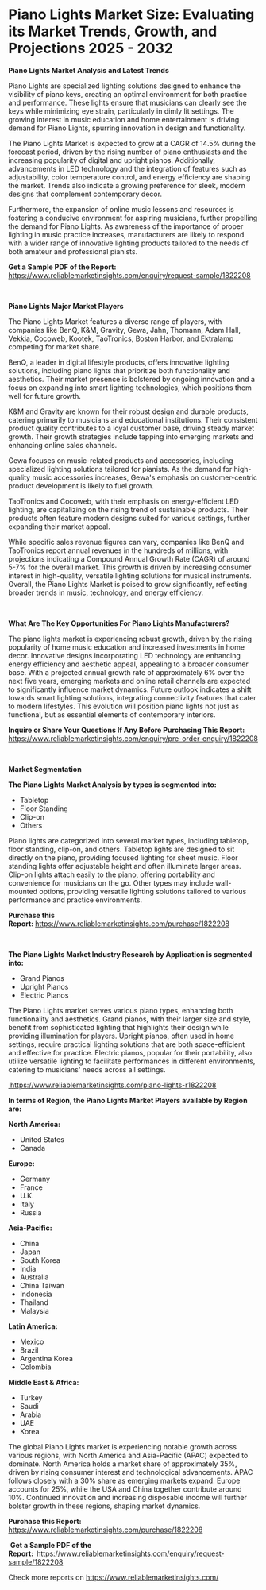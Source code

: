 <p><h1>Piano Lights Market Size: Evaluating its Market Trends, Growth, and Projections 2025 - 2032</h1></p><p><strong>Piano Lights Market Analysis and Latest Trends</strong></p>
<p><p>Piano Lights are specialized lighting solutions designed to enhance the visibility of piano keys, creating an optimal environment for both practice and performance. These lights ensure that musicians can clearly see the keys while minimizing eye strain, particularly in dimly lit settings. The growing interest in music education and home entertainment is driving demand for Piano Lights, spurring innovation in design and functionality.</p><p>The Piano Lights Market is expected to grow at a CAGR of 14.5% during the forecast period, driven by the rising number of piano enthusiasts and the increasing popularity of digital and upright pianos. Additionally, advancements in LED technology and the integration of features such as adjustability, color temperature control, and energy efficiency are shaping the market. Trends also indicate a growing preference for sleek, modern designs that complement contemporary decor. </p><p>Furthermore, the expansion of online music lessons and resources is fostering a conducive environment for aspiring musicians, further propelling the demand for Piano Lights. As awareness of the importance of proper lighting in music practice increases, manufacturers are likely to respond with a wider range of innovative lighting products tailored to the needs of both amateur and professional pianists.</p></p>
<p><strong>Get a Sample PDF of the Report:&nbsp;</strong> <a href="https://www.reliablemarketinsights.com/enquiry/request-sample/1822208?utm_campaign=2630&utm_medium=2&utm_source=Github&utm_content=ia&utm_term=04042025&utm_id=piano-lights">https://www.reliablemarketinsights.com/enquiry/request-sample/1822208</a></p>
<p>&nbsp;</p>
<p><strong>Piano Lights Major Market Players</strong></p>
<p><p>The Piano Lights Market features a diverse range of players, with companies like BenQ, K&M, Gravity, Gewa, Jahn, Thomann, Adam Hall, Vekkia, Cocoweb, Kootek, TaoTronics, Boston Harbor, and Ektralamp competing for market share. </p><p>BenQ, a leader in digital lifestyle products, offers innovative lighting solutions, including piano lights that prioritize both functionality and aesthetics. Their market presence is bolstered by ongoing innovation and a focus on expanding into smart lighting technologies, which positions them well for future growth.</p><p>K&M and Gravity are known for their robust design and durable products, catering primarily to musicians and educational institutions. Their consistent product quality contributes to a loyal customer base, driving steady market growth. Their growth strategies include tapping into emerging markets and enhancing online sales channels.</p><p>Gewa focuses on music-related products and accessories, including specialized lighting solutions tailored for pianists. As the demand for high-quality music accessories increases, Gewa's emphasis on customer-centric product development is likely to fuel growth.</p><p>TaoTronics and Cocoweb, with their emphasis on energy-efficient LED lighting, are capitalizing on the rising trend of sustainable products. Their products often feature modern designs suited for various settings, further expanding their market appeal.</p><p>While specific sales revenue figures can vary, companies like BenQ and TaoTronics report annual revenues in the hundreds of millions, with projections indicating a Compound Annual Growth Rate (CAGR) of around 5-7% for the overall market. This growth is driven by increasing consumer interest in high-quality, versatile lighting solutions for musical instruments. Overall, the Piano Lights Market is poised to grow significantly, reflecting broader trends in music, technology, and energy efficiency.</p></p>
<p>&nbsp;</p>
<p><strong>What Are The Key Opportunities For Piano Lights Manufacturers?</strong></p>
<p><p>The piano lights market is experiencing robust growth, driven by the rising popularity of home music education and increased investments in home decor. Innovative designs incorporating LED technology are enhancing energy efficiency and aesthetic appeal, appealing to a broader consumer base. With a projected annual growth rate of approximately 6% over the next five years, emerging markets and online retail channels are expected to significantly influence market dynamics. Future outlook indicates a shift towards smart lighting solutions, integrating connectivity features that cater to modern lifestyles. This evolution will position piano lights not just as functional, but as essential elements of contemporary interiors.</p></p>
<p><strong>Inquire or Share Your Questions If Any Before Purchasing This Report:</strong> <a href="https://www.reliablemarketinsights.com/enquiry/pre-order-enquiry/1822208?utm_campaign=2630&utm_medium=2&utm_source=Github&utm_content=ia&utm_term=04042025&utm_id=piano-lights">https://www.reliablemarketinsights.com/enquiry/pre-order-enquiry/1822208</a></p>
<p>&nbsp;</p>
<p><strong>Market Segmentation</strong></p>
<p><strong>The Piano Lights Market Analysis by types is segmented into:</strong></p>
<p><ul><li>Tabletop</li><li>Floor Standing</li><li>Clip-on</li><li>Others</li></ul></p>
<p><p>Piano lights are categorized into several market types, including tabletop, floor standing, clip-on, and others. Tabletop lights are designed to sit directly on the piano, providing focused lighting for sheet music. Floor standing lights offer adjustable height and often illuminate larger areas. Clip-on lights attach easily to the piano, offering portability and convenience for musicians on the go. Other types may include wall-mounted options, providing versatile lighting solutions tailored to various performance and practice environments.</p></p>
<p><strong>Purchase this Report:&nbsp;</strong><a href="https://www.reliablemarketinsights.com/purchase/1822208?utm_campaign=2630&utm_medium=2&utm_source=Github&utm_content=ia&utm_term=04042025&utm_id=piano-lights">https://www.reliablemarketinsights.com/purchase/1822208</a></p>
<p>&nbsp;</p>
<p><strong>The Piano Lights Market Industry Research by Application is segmented into:</strong></p>
<p><ul><li>Grand Pianos</li><li>Upright Pianos</li><li>Electric Pianos</li></ul></p>
<p><p>The Piano Lights market serves various piano types, enhancing both functionality and aesthetics. Grand pianos, with their larger size and style, benefit from sophisticated lighting that highlights their design while providing illumination for players. Upright pianos, often used in home settings, require practical lighting solutions that are both space-efficient and effective for practice. Electric pianos, popular for their portability, also utilize versatile lighting to facilitate performances in different environments, catering to musicians' needs across all settings.</p></p>
<p><a href="https://www.reliablemarketinsights.com/piano-lights-r1822208?utm_campaign=2630&utm_medium=2&utm_source=Github&utm_content=ia&utm_term=04042025&utm_id=piano-lights">&nbsp;https://www.reliablemarketinsights.com/piano-lights-r1822208</a></p>
<p><strong>In terms of Region, the Piano Lights Market Players available by Region are:</strong></p>
<p>
    <p> <strong> North America: </strong>
        <ul>
            <li>United States</li>
            <li>Canada</li>
        </ul>
        </p> 
    <p> <strong> Europe: </strong>
        <ul>
            <li>Germany</li>
            <li>France</li>
            <li>U.K.</li>
            <li>Italy</li>
            <li>Russia</li>
        </ul>
        </p> 
    <p> <strong> Asia-Pacific: </strong>
        <ul>
            <li>China</li>
            <li>Japan</li>
            <li>South Korea</li>
            <li>India</li>
            <li>Australia</li>
            <li>China Taiwan</li>
            <li>Indonesia</li>
            <li>Thailand</li>
            <li>Malaysia</li>
        </ul>
        </p> 
    <p> <strong> Latin America: </strong>
        <ul>
            <li>Mexico</li>
            <li>Brazil</li>
            <li>Argentina Korea</li>
            <li>Colombia</li>
        </ul>
        </p> 
    <p> <strong> Middle East & Africa: </strong>
        <ul>
            <li>Turkey</li>
            <li>Saudi</li>
            <li>Arabia</li>
            <li>UAE</li>
            <li>Korea</li>
        </ul>
    </p>
    </p>
<p><p>The global Piano Lights market is experiencing notable growth across various regions, with North America and Asia-Pacific (APAC) expected to dominate. North America holds a market share of approximately 35%, driven by rising consumer interest and technological advancements. APAC follows closely with a 30% share as emerging markets expand. Europe accounts for 25%, while the USA and China together contribute around 10%. Continued innovation and increasing disposable income will further bolster growth in these regions, shaping market dynamics.</p></p>
<p><strong>Purchase this Report: </strong><a href="https://www.reliablemarketinsights.com/purchase/1822208?utm_campaign=2630&utm_medium=2&utm_source=Github&utm_content=ia&utm_term=04042025&utm_id=piano-lights">https://www.reliablemarketinsights.com/purchase/1822208</a></p>
<p>&nbsp;<strong>Get a Sample PDF of the Report:&nbsp;&nbsp;</strong><a href="https://www.reliablemarketinsights.com/enquiry/request-sample/1822208?utm_campaign=2630&utm_medium=2&utm_source=Github&utm_content=ia&utm_term=04042025&utm_id=piano-lights">https://www.reliablemarketinsights.com/enquiry/request-sample/1822208</a></p>
<p><strong></strong></p>
<p>Check more reports on <a href="https://www.reliablemarketinsights.com/?utm_campaign=2630&utm_medium=2&utm_source=Github&utm_content=ia&utm_term=04042025&utm_id=piano-lights">https://www.reliablemarketinsights.com/</a></p>